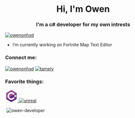 <h1 align="center">Hi, I'm Owen</h1>
<h3 align="center">I'm a c# developer for my own intrests</h3>

<p align="left"> <a href="https://twitter.com/owenonhxd" target="blank"><img src="https://img.shields.io/twitter/follow/owenonhxd?logo=twitter&style=for-the-badge" alt="owenonhxd" /></a> </p>

- I’m currently working on Fortnite Map Text Editor

<h3 align="left">Connect me:</h3>
<p align="left">
<a href="https://twitter.com/owenonhxd" target="blank"><img align="center" src="https://raw.githubusercontent.com/rahuldkjain/github-profile-readme-generator/master/src/images/icons/Social/twitter.svg" alt="owenonhxd" height="30" width="40" /></a>
<a href="https://discord.gg/tamely" target="blank"><img align="center" src="https://raw.githubusercontent.com/rahuldkjain/github-profile-readme-generator/master/src/images/icons/Social/discord.svg" alt="tamely" height="30" width="40" /></a>
</p>

<h3 align="left">Favorite things:</h3>
<p align="left"> <a href="https://www.w3schools.com/cs/" target="_blank" rel="noreferrer"> <img src="https://raw.githubusercontent.com/devicons/devicon/master/icons/csharp/csharp-original.svg" alt="csharp" width="40" height="40"/> <a href="https://unrealengine.com/" target="_blank" rel="noreferrer"> <img src="https://raw.githubusercontent.com/kenangundogan/fontisto/036b7eca71aab1bef8e6a0518f7329f13ed62f6b/icons/svg/brand/unreal-engine.svg" alt="unreal" width="40" height="40"/> </a> </p>

<p>&nbsp;<img align="center" src="https://github-readme-stats.vercel.app/api?username=owen-developer&show_icons=true&locale=en" alt="owen-developer" /></p>
